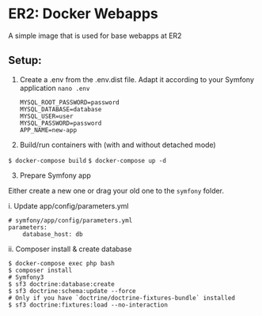 # ER2: Docker Webapps
A simple image that is used for base webapps at ER2

## Setup:

1. Create a .env from the .env.dist file. Adapt it according to your Symfony application
    `nano .env`

    ```
    MYSQL_ROOT_PASSWORD=password
    MYSQL_DATABASE=database
    MYSQL_USER=user
    MYSQL_PASSWORD=password
    APP_NAME=new-app
    ```

2. Build/run containers with (with and without detached mode)

`$ docker-compose build`
`$ docker-compose up -d`

3. Prepare Symfony app

Either create a new one or drag your old one to the `symfony` folder.

i. Update app/config/parameters.yml
```
# symfony/app/config/parameters.yml
parameters:
    database_host: db
```

ii. Composer install & create database

```
$ docker-compose exec php bash
$ composer install
# Symfony3
$ sf3 doctrine:database:create
$ sf3 doctrine:schema:update --force
# Only if you have `doctrine/doctrine-fixtures-bundle` installed
$ sf3 doctrine:fixtures:load --no-interaction
```


